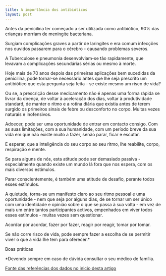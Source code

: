 ```yaml
---
title: A importância dos antibióticos 
layout: post
---
```

Antes da penicilina ter começado a ser utilizada como antibiótico, 90% das crianças morriam de meningite bacteriana. 

Surgiam complicações graves a partir de laringites e era comum infecções nos ouvidos passarem para o cérebro - causando problemas severos. 

A Tuberculose e pneumonia desenvolviam-se tão rapidamente, que levavam a complicações secundárias sérias ou mesmo à morte. 

Hoje mais de 70 anos depois das primeiras aplicações bem sucedidas da penicilina, pode tornar-se necessário antes que lhe seja prescrito um antibiótico que esta pergunta seja feita - se existe mesmo um risco de vida?

Ou se, a prescrição desse medicamento não é apenas uma forma rápida se livrar da doença, de voltar à aceleração dos dias, voltar à produtividade standard, de manter o ritmo e a rotina diária que existia antes de terem surgido os primeiros sinais de febre ou desconforto no corpo. Muitas vezes naturais e inofensivos.

Adoecer, pode ser uma oportunidade de entrar em contacto consigo. Com as suas limitações, com a sua humanidade, com um período breve da sua vida em que não existe muito a fazer, senão parar, ficar e escutar. 

E esperar, que a inteligência do seu corpo ao seu ritmo, lhe reabilite, corpo, respiração e mente.

Se para alguns de nós, esta atitude pode ser demasiado passiva - especialmente quando existe um mundo lá fora que nos espera, com os mais diversos estímulos. 

Parar conscientemente, é também uma atitude de desafio, perante todos esses estímulos. 

A quietude, torna-se um manifesto claro ao seu ritmo pessoal e uma oportunidade - nem que seja por alguns dias, de se tornar um ser único com uma identidade e opinião sobre o que se passa à sua volta - em vez de mais um entre tantos participantes activos, empenhados em viver todos esses estímulos - muitas vezes sem questionar.

Acordar por acordar, fazer por fazer, reagir por reagir, tomar por tomar.

Se não corre risco de vida, pode sempre fazer a escolha de se permitir viver o que a vida lhe tem para oferecer.*

Boas práticas

*Devendo sempre em caso de dúvida consultar o seu médico de família.

[Fonte das referências dos dados no inicio desta artigo](http://www.healthychildren.org/English/health-issues/conditions/treatments/pages/The-History-of-Antibiotics.aspx?nfstatus=401&nftoken=00000000-0000-0000-0000-000000000000&nfstatusdescription=ERROR%3a+No+local+token)